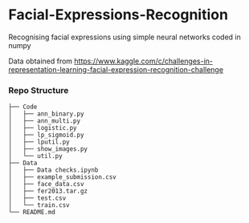 # Facial-Expressions-Recognition
Recognising facial expressions using simple neural networks coded in numpy


Data obtained from https://www.kaggle.com/c/challenges-in-representation-learning-facial-expression-recognition-challenge

### Repo Structure

```
├── Code
│   ├── ann_binary.py
│   ├── ann_multi.py
│   ├── logistic.py
│   ├── lp_sigmoid.py
│   ├── lputil.py
│   ├── show_images.py
│   └── util.py
├── Data
│   ├── Data checks.ipynb
│   ├── example_submission.csv
│   ├── face_data.csv
│   ├── fer2013.tar.gz
│   ├── test.csv
│   └── train.csv
└── README.md
```
